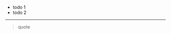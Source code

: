 -   todo 1
-   todo 2

------------------------------------------------------------------------

> quote

  

  
